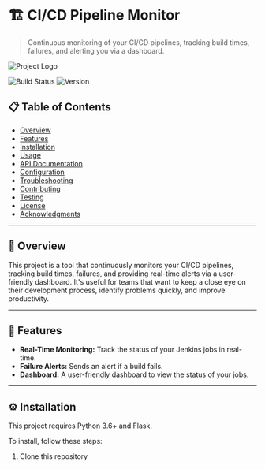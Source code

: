 # 🏗️ CI/CD Pipeline Monitor
> Continuous monitoring of your CI/CD pipelines, tracking build times, failures, and alerting you via a dashboard.

![Project Logo](https://placehold.it/100x100)

![Build Status](https://img.shields.io/badge/build-passing-brightgreen) ![Version](https://img.shields.io/badge/version-1.0.0-blue)

## 📋 Table of Contents

- [Overview](#-overview)
- [Features](#-features)
- [Installation](#-installation)
- [Usage](#-usage)
- [API Documentation](#-api-documentation)
- [Configuration](#-configuration)
- [Troubleshooting](#-troubleshooting)
- [Contributing](#-contributing)
- [Testing](#-testing)
- [License](#-license)
- [Acknowledgments](#-acknowledgments)

---

## 🎯 Overview

This project is a tool that continuously monitors your CI/CD pipelines, tracking build times, failures, and providing real-time alerts via a user-friendly dashboard. It's useful for teams that want to keep a close eye on their development process, identify problems quickly, and improve productivity.

---

## 🚀 Features

- **Real-Time Monitoring:** Track the status of your Jenkins jobs in real-time.
- **Failure Alerts:** Sends an alert if a build fails.
- **Dashboard:** A user-friendly dashboard to view the status of your jobs.

---

## ⚙️ Installation

This project requires Python 3.6+ and Flask. 

To install, follow these steps:

1. Clone this repository